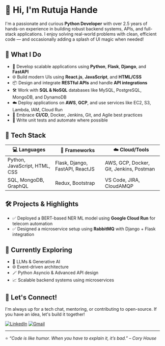 # 👋 Hi, I'm Rutuja Hande

I'm a passionate and curious **Python Developer** with over 2.5 years of hands-on experience in building robust backend systems, APIs, and full-stack applications. I enjoy solving real-world problems with clean, efficient code — and occasionally adding a splash of UI magic when needed!

## 🚀 What I Do

- 🧠 Develop scalable applications using **Python**, **Flask**, **Django**, and **FastAPI**
- 🌐 Build modern UIs using **React.js**, **JavaScript**, and **HTML/CSS**
- 📦 Design and integrate **RESTful APIs** and handle **API integrations**
- 🛠️ Work with **SQL & NoSQL** databases like MySQL, PostgreSQL, MongoDB, and DynamoDB
- ☁️ Deploy applications on **AWS**, **GCP**, and use services like EC2, S3, Lambda, IAM, Cloud Run
- 🔄 Embrace **CI/CD**, Docker, Jenkins, Git, and Agile best practices
- 🧪 Write unit tests and automate where possible

## 🧰 Tech Stack

| 💻 Languages | 🧪 Frameworks | ☁️ Cloud/Tools |
|-------------|--------------|----------------|
| Python, JavaScript, HTML, CSS | Flask, Django, FastAPI, ReactJS | AWS, GCP, Docker, Git, Jenkins, Postman |
| SQL, MongoDB, GraphQL | Redux, Bootstrap | VS Code, JIRA, CloudAMQP |

## 🛠️ Projects & Highlights

- ✅ Deployed a BERT-based NER ML model using **Google Cloud Run** for telecom automation
- ✅ Designed a microservice setup using **RabbitMQ** with Django + Flask integration


## 🎯 Currently Exploring

- 🧠 LLMs & Generative AI
- 🌐 Event-driven architecture
- 🪄 Python Asyncio & Advanced API design
- 📈 Scalable backend systems using microservices

## 💬 Let's Connect!

I'm always up for a tech chat, mentoring, or contributing to open-source. If you have an idea, let's build it together!

[![LinkedIn](https://img.shields.io/badge/LinkedIn-Connect-blue)](https://www.linkedin.com/in/rutujaa-hande/)
[![Gmail](https://img.shields.io/badge/Gmail-rutujaacareers@gmail.com-red)](mailto:rutujaacareers@gmail.com)

---

⭐️ _“Code is like humor. When you have to explain it, it’s bad.” – Cory House_

<!--
**rutuja0301/rutuja0301** is a ✨ _special_ ✨ repository because its `README.md` (this file) appears on your GitHub profile.

Here are some ideas to get you started:

- 🔭 I’m currently working on ...
- 🌱 I’m currently learning ...
- 👯 I’m looking to collaborate on ...
- 🤔 I’m looking for help with ...
- 💬 Ask me about ...
- 📫 How to reach me: ...
- 😄 Pronouns: ...
- ⚡ Fun fact: ...
-->
